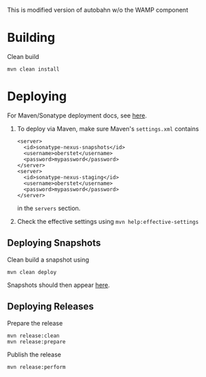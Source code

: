 This is modified version of autobahn w/o the WAMP component

# Building

Clean build

	mvn clean install


# Deploying

For Maven/Sonatype deployment docs, see [here](https://docs.sonatype.org/display/Repository/Sonatype+OSS+Maven+Repository+Usage+Guide).

 1. To deploy via Maven, make sure Maven's `settings.xml` contains

	    <server>
	      <id>sonatype-nexus-snapshots</id>
	      <username>oberstet</username>
	      <password>mypassword</password>
	    </server>
	    <server>
	      <id>sonatype-nexus-staging</id>
	      <username>oberstet</username>
	      <password>mypassword</password>
	    </server>

    in the `servers` section.

 2. Check the effective settings using `mvn help:effective-settings`

## Deploying Snapshots

Clean build a snapshot using

	mvn clean deploy

Snapshots should then appear [here](https://oss.sonatype.org/content/repositories/snapshots/de/tavendo/autobahn-android/).

## Deploying Releases

Prepare the release

	mvn release:clean
	mvn release:prepare

Publish the release

	mvn release:perform




